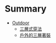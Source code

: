 # Summary

* [Outdoor](README.md)
   * [三層式穿法](outdoor/san_ceng_shi_chuan_fa.md)
   * [戶外的三層著裝](hu_wai_de_san_ceng_zhao_zhuang.md)


